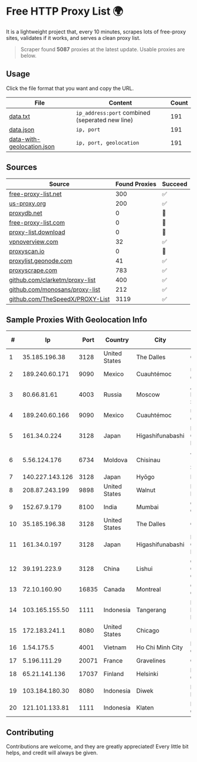 
# Free HTTP Proxy List 🌍

It is a lightweight project that, every 10 minutes, scrapes lots of free-proxy sites, validates if it works, and serves a clean proxy list.


> Scraper found **5087** proxies at the latest update. Usable proxies are below.

## Usage

Click the file format that you want and copy the URL.


|File|Content|Count|
|----|-------|-----|
|[data.txt](https://raw.githubusercontent.com/themiralay/Proxy-List-World/master/data.txt)|`ip_address:port` combined (seperated new line)|191|
|[data.json](https://raw.githubusercontent.com/themiralay/Proxy-List-World/master/data.json)|`ip, port`|191|
|[data-with-geolocation.json](https://raw.githubusercontent.com/themiralay/Proxy-List-World/master/data-with-geolocation.json)|`ip, port, geolocation`|191|

## Sources

|Source|Found Proxies|Succeed|
|------|-------------|-------|
|[free-proxy-list.net](https://free-proxy-list.net)|300|✅|
|[us-proxy.org](https://www.us-proxy.org)|200|✅|
|[proxydb.net](http://proxydb.net)|0|🚫|
|[free-proxy-list.com](https://free-proxy-list.com/?page=&port=&type%5B%5D=http&type%5B%5D=https&up_time=0&search=Search)|0|🚫|
|[proxy-list.download](https://www.proxy-list.download/HTTP)|0|🚫|
|[vpnoverview.com](https://vpnoverview.com/privacy/anonymous-browsing/free-proxy-servers)|32|✅|
|[proxyscan.io](https://www.proxyscan.io)|0|🚫|
|[proxylist.geonode.com](https://proxylist.geonode.com/api/proxy-list?limit=300&page=1&sort_by=lastChecked&sort_type=desc&protocols=http,https)|41|✅|
|[proxyscrape.com](https://api.proxyscrape.com/v2/?request=displayproxies&protocol=http&timeout=10000&country=all&ssl=all&anonymity=all)|783|✅|
|[github.com/clarketm/proxy-list](https://raw.githubusercontent.com/clarketm/proxy-list/master/proxy-list-raw.txt)|400|✅|
|[github.com/monosans/proxy-list](https://raw.githubusercontent.com/monosans/proxy-list/main/proxies/http.txt)|212|✅|
|[github.com/TheSpeedX/PROXY-List](https://raw.githubusercontent.com/TheSpeedX/PROXY-List/master/http.txt)|3119|✅|


## Sample Proxies With Geolocation Info

|#|Ip|Port|Country|City|Internet Service Provider|
|-|--|----|-------|----|-------------------------|
|1|35.185.196.38|3128|United States|The Dalles|Google LLC|
|2|189.240.60.171|9090|Mexico|Cuauhtémoc|Uninet S.A. de C.V.|
|3|80.66.81.61|4003|Russia|Moscow|AZERTA.RU Hosting Solutions|
|4|189.240.60.166|9090|Mexico|Cuauhtémoc|Uninet S.A. de C.V.|
|5|161.34.0.224|3128|Japan|Higashifunabashi|NTT PC Communications, Inc.|
|6|5.56.124.176|6734|Moldova|Chisinau|JSC "Moldtelecom" S.A|
|7|140.227.143.126|3128|Japan|Hyōgo|InfoSphere|
|8|208.87.243.199|9898|United States|Walnut|Psychz Networks|
|9|152.67.9.179|8100|India|Mumbai|Oracle Corporation|
|10|35.185.196.38|3128|United States|The Dalles|Google LLC|
|11|161.34.0.197|3128|Japan|Higashifunabashi|NTT PC Communications, Inc.|
|12|39.191.223.9|3128|China|Lishui|China Mobile Communications Corporation|
|13|72.10.160.90|16835|Canada|Montreal|GloboTech Communications|
|14|103.165.155.50|1111|Indonesia|Tangerang|PT Jaringan Keluarga Bersama|
|15|172.183.241.1|8080|United States|Chicago|Microsoft|
|16|1.54.175.5|4001|Vietnam|Ho Chi Minh City|FPT Telecom Company|
|17|5.196.111.29|20071|France|Gravelines|OVH SAS|
|18|65.21.141.136|17037|Finland|Helsinki|Hetzner Online GmbH|
|19|103.184.180.30|8080|Indonesia|Diwek|Lintas Data Prima, PT|
|20|121.101.133.81|1111|Indonesia|Klaten|PT SELARAS CITRA TERABIT|



## Contributing

Contributions are welcome, and they are greatly appreciated! Every
little bit helps, and credit will always be given.

